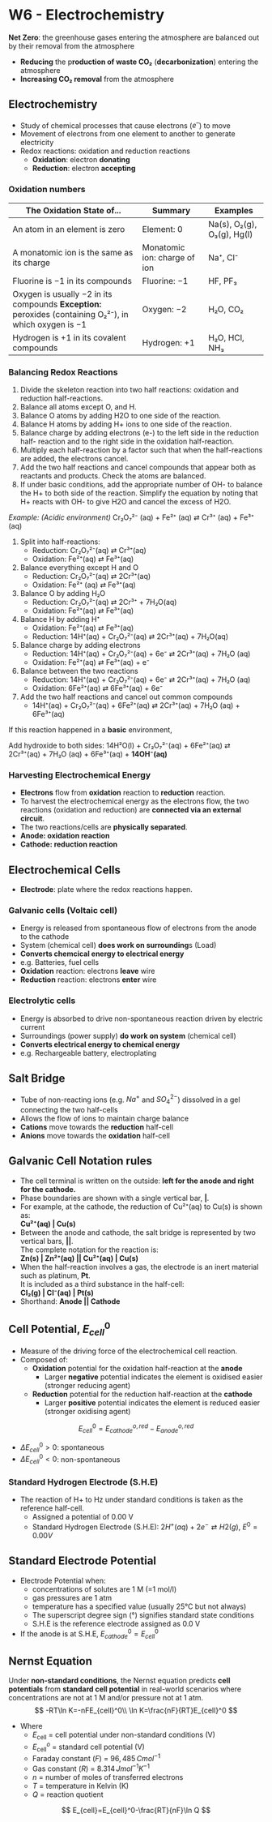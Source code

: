 # W6 - Electrochemistry

**Net Zero**: the greenhouse gases entering the atmosphere are balanced out by their removal from the atmosphere

- **Reducing** the p**roduction of waste CO₂** (**decarbonization**) entering the atmosphere
- **Increasing CO₂ removal** from the atmosphere

## Electrochemistry

- Study of chemical processes that cause electrons ($e^–$) to move
- Movement of electrons from one element to another to generate electricity
- Redox reactions: oxidation and reduction reactions
    - **Oxidation**: electron **donating**
    - **Reduction**: electron **accepting**

### Oxidation numbers

| The Oxidation State of... | Summary | Examples |
|---------------------------|---------|----------|
| An atom in an element is zero | Element: 0 | Na(s), O₂(g), O₃(g), Hg(l) |
| A monatomic ion is the same as its charge | Monatomic ion: charge of ion | Na⁺, Cl⁻ |
| Fluorine is −1 in its compounds | Fluorine: −1 | HF, PF₃ |
| Oxygen is usually −2 in its compounds **Exception:** peroxides (containing O₂²⁻), in which oxygen is −1 | Oxygen: −2 | H₂O, CO₂ |
| Hydrogen is +1 in its covalent compounds | Hydrogen: +1 | H₂O, HCl, NH₃ |

### Balancing Redox Reactions

1. Divide the skeleton reaction into two half reactions: oxidation and reduction half-reactions.
2. Balance all atoms except O, and H.
3. Balance O atoms by adding H2O to one side of the reaction.
4. Balance H atoms by adding H+ ions to one side of the reaction.
5. Balance charge by adding electrons (e-) to the left side in the reduction half- reaction and to the right side in the oxidation half-reaction.
6. Multiply each half-reaction by a factor such that when the half-reactions are added, the electrons cancel.
7. Add the two half reactions and cancel compounds that appear both as reactants and products. Check the atoms are balanced.
8. If under basic conditions, add the appropriate number of OH- to balance the H+ to both side of the reaction. Simplify the equation by noting that H+ reacts with OH- to give H2O and cancel the excess of H2O.

*Example: (Acidic environment)*
Cr₂O₇²⁻ (aq) + Fe²⁺ (aq) ⇄ Cr³⁺ (aq) + Fe³⁺ (aq)

1. Split into half-reactions:
    - Reduction: Cr₂O₇²⁻(aq) ⇄ Cr³⁺(aq)
    - Oxidation: Fe²⁺(aq) ⇄ Fe³⁺(aq)
2. Balance everything except H and O
    - Reduction: Cr₂O₇²⁻(aq) ⇄ 2Cr³⁺(aq)
    - Oxidation: Fe²⁺ (aq) ⇄ Fe³⁺(aq)
3. Balance O by adding H₂O
    - Reduction: Cr₂O₇²⁻(aq) ⇄ 2Cr³⁺ + 7H₂O(aq)
    - Oxidation: Fe²⁺(aq) ⇄ Fe³⁺(aq)
4. Balance H by adding H⁺
    - Oxidation: Fe²⁺(aq) ⇄ Fe³⁺(aq)
    - Reduction: 14H⁺(aq) + Cr₂O₇²⁻(aq) ⇄ 2Cr³⁺(aq) + 7H₂O(aq)
5. Balance charge by adding electrons
    - Reduction: 14H⁺(aq) + Cr₂O₇²⁻(aq) + 6e⁻ ⇄ 2Cr³⁺(aq) + 7H₂O (aq)
    - Oxidation: Fe²⁺(aq) ⇄ Fe³⁺(aq) + e⁻
6. Balance between the two reactions
    - Reduction: 14H⁺(aq) + Cr₂O₇²⁻(aq) + 6e⁻ ⇄ 2Cr³⁺(aq) + 7H₂O (aq)
    - Oxidation: 6Fe²⁺(aq) ⇄ 6Fe³⁺(aq) + 6e⁻
7. Add the two half reactions and cancel out common compounds
    - 14H⁺(aq) + Cr₂O₇²⁻(aq) + 6Fe²⁺(aq) ⇄ 2Cr³⁺(aq) + 7H₂O (aq) + 6Fe³⁺(aq)

If this reaction happened in a **basic** environment,

Add hydroxide to both sides: 14H²O(l) + Cr₂O₇²⁻(aq) + 6Fe²⁺(aq) ⇄ 2Cr³⁺(aq) + 7H₂O (aq) + 6Fe³⁺(aq) + **14OH⁻(aq)**

### Harvesting Electrochemical Energy

- **Electrons** flow from **oxidation** reaction to **reduction** reaction.
- To harvest the electrochemical energy as the electrons flow, the two reactions (oxidation and reduction) are **connected via an external circuit**.
- The two reactions/cells are **physically separated**.
- **Anode: oxidation reaction**
- **Cathode: reduction reaction**

## Electrochemical Cells

- **Electrode**: plate where the redox reactions happen.

### Galvanic cells (Voltaic cell)

- Energy is released from spontaneous flow of electrons from the anode to the cathode
- System (chemical cell) **does work on surrounding**s (Load)
- **Converts chemcical energy to electrical energy**
- e.g. Batteries, fuel cells
- **Oxidation** reaction: electrons **leave** wire
- **Reduction** reaction: electrons **enter** wire

### Electrolytic cells

- Energy is absorbed to drive non-spontaneous reaction driven by electric current
- Surroundings (power supply) **do work on system** (chemical cell)
- **Converts electrical energy to chemical energy**
- e.g. Rechargeable battery, electroplating

## Salt Bridge

- Tube of non-reacting ions (e.g. $Na^+$ and $SO_4^{2-}$) dissolved in a gel connecting the two half-cells
- Allows the flow of ions to maintain charge balance
- **Cations** move towards the **reduction** half-cell
- **Anions** move towards the **oxidation** half-cell

## Galvanic Cell Notation rules

- The cell terminal is written on the outside: **left for the anode and right for the cathode.**  
- Phase boundaries are shown with a single vertical bar, **|**.  
- For example, at the cathode, the reduction of Cu²⁺(aq) to Cu(s) is shown as:  
  **Cu²⁺(aq) | Cu(s)**  
- Between the anode and cathode, the salt bridge is represented by two vertical bars, **||**.  
  The complete notation for the reaction is:  
  **Zn(s) | Zn²⁺(aq) || Cu²⁺(aq) | Cu(s)**  
- When the half-reaction involves a gas, the electrode is an inert material such as platinum, **Pt**.  
  It is included as a third substance in the half-cell:  
  **Cl₂(g) | Cl⁻(aq) | Pt(s)**
- Shorthand:
  **Anode || Cathode**

## Cell Potential, $E_{cell}^0$

- Measure of the driving force of the electrochemical cell reaction.
- Composed of:
    - **Oxidation** potential for the oxidation half-reaction at the **anode**
        - Larger **negative** potential indicates the element is oxidised easier (stronger reducing agent)
    - **Reduction** potential for the reduction half-reaction at the **cathode**
        - Larger **positive** potential indicates the element is reduced easier (stronger oxidising agent)

$$
E_{cell}^0=E_{cathode}^{o,red}-E_{anode}^{o,red}
$$

- $\Delta E_{cell}^0>0$: spontaneous
- $\Delta E_{cell}^0<0$: non-spontaneous

### Standard Hydrogen Electrode (S.H.E)

- The reaction of H+ to Hz under standard conditions is taken as the reference half-cell.
    - Assigned a potential of 0.00 V
    - Standard Hydrogen Electrode (S.H.E): $2H^+(aq) + 2e^- ⇄ H2(g)$, $E^0 = 0.00V$

## Standard Electrode Potential

- Electrode Potential when:
    - concentrations of solutes are 1 M (=1 mol/l)
    - gas pressures are 1 atm
    - temperature has a specified value (usually 25°C but not always)
    - The superscript degree sign (°) signifies standard state conditions
    - S.H.E is the reference electrode assigned as 0.0 V
- If the anode is at S.H.E, $E_{cathode}^0 = E_{cell}^0$

## Nernst Equation

Under **non-standard conditions**, the Nernst equation predicts **cell potentials** from **standard cell potential** in real-world scenarios where concentrations are not at 1 M and/or pressure not at 1 atm.
$$
-RT\ln K=-nFE_{cell}^0\\
\ln K=\frac{nF}{RT}E_{cell}^0
$$

- Where
    - $E_{\text{cell}}$ = cell potential under non-standard conditions (V)
    - $E^o_{\text{cell}}$ = standard cell potential (V)
    - Faraday constant ($F$) = $96,485\, C mol^{-1}$
    - Gas constant ($R$) = $8.314\, J mol^{-1} K^{-1}$
    - $n$ = number of moles of transferred electrons
    - $T$ = temperature in Kelvin (K)
    - $Q$ = reaction quotient

$$
E_{cell}=E_{cell}^0-\frac{RT}{nF}\ln Q
$$
